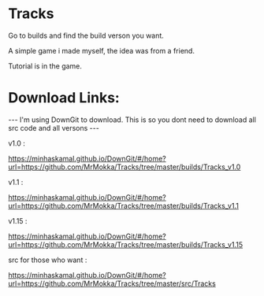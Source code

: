 # Tracks

Go to builds and find the build verson you want.

A simple game i made myself, the idea was from a friend.

Tutorial is in the game.

# Download Links:

--- I'm using DownGit to download. This is so you dont need to download all src code and all versons ---

v1.0 :

https://minhaskamal.github.io/DownGit/#/home?url=https://github.com/MrMokka/Tracks/tree/master/builds/Tracks_v1.0


v1.1 :

https://minhaskamal.github.io/DownGit/#/home?url=https://github.com/MrMokka/Tracks/tree/master/builds/Tracks_v1.1


v1.15 :

https://minhaskamal.github.io/DownGit/#/home?url=https://github.com/MrMokka/Tracks/tree/master/builds/Tracks_v1.15



src for those who want :

https://minhaskamal.github.io/DownGit/#/home?url=https://github.com/MrMokka/Tracks/tree/master/src/Tracks

